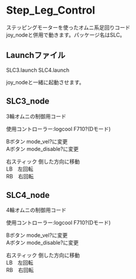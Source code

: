 # Step_Leg_Control
ステッピングモーターを使ったオムニ系足回りコード  
joy_nodeと併用で動きます。パッケージ名はSLC。  

## Launchファイル
SLC3.launch
SLC4.launch

joy_nodeと一緒に起動させます。


## SLC3_node
3輪オムニの制御用コード  

使用コントローラー:logcool F710?(Dモード)  

Bボタン mode_vel?に変更  
Aボタン mode_disable?に変更  

右スティック 倒した方向に移動   
LB　左回転  
RB　右回転  

## SLC4_node
4輪オムニの制御用コード  

使用コントローラー:logcool F710?(Dモード)  

Bボタン mode_vel?に変更  
Aボタン mode_disable?に変更  

右スティック 倒した方向に移動   
LB　左回転  
RB　右回転  
